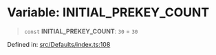 # Variable: INITIAL\_PREKEY\_COUNT

> `const` **INITIAL\_PREKEY\_COUNT**: `30` = `30`

Defined in: [src/Defaults/index.ts:108](https://github.com/Fokusdotid/Baileys/blob/b457796e9982984bfe7323cdd6fea8bc613c4ed0/src/Defaults/index.ts#L108)
